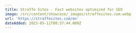 ```yaml
---
title: Straffe Sites - Fast websites optimized for SEO
image: /src/content/showcase/_images/straffesites.com.webp
url: 'https://straffesites.com/en'
dateAdded: 2023-05-11T08:37:44.000Z
---
```


